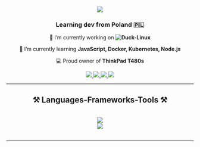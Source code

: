 <h1 align="center">
    <img src="https://readme-typing-svg.herokuapp.com?font=Fira+Code&weight=900&size=35&duration=6000&pause=1000&color=00C02A&center=true&vCenter=true&random=false&width=430&lines=Hello+World!" />
</h1>

<h3 align="center">Learning dev from Poland 🇵🇱</h3>


<div align="center">
 
 🔭 I’m currently working on **![Duck-Linux](https://github.com/kolinov2/Duck-Linux)**
 
 🌱 I’m currently learning **JavaScript, Docker, Kubernetes, Node.js**

 💻 Proud owner of  **ThinkPad T480s**


 </div>
 
<div align="center"> 
  <a href="https://open.spotify.com/user/64j3pdsctzgt8ngu5l888uifn">
    <img src="https://img.shields.io/badge/Spotify-1ED760?&style=for-the-badge&logo=spotify&logoColor=white" />
  </a>
  <a href="https://www.ducknet.pl" target="_blank">
    <img src="https://img.shields.io/badge/website-000000?style=for-the-badge&logo=htmx&logoColor=yellow" target="_blank" />
  </a>
    <a href="https://steamcommunity.com/profiles/76561199057845150" target="_blank">
     <img src="https://img.shields.io/badge/Steam-000000?style=for-the-badge&logo=steam&logoColor=white" />
  </a>
   <a href="https://www.reddit.com/user/kolino_v/" target="_blank">
     <img src="https://img.shields.io/badge/Reddit-FF4500?style=for-the-badge&logo=reddit&logoColor=white" target="_blank" /> 
        </a>
</div>
<hr/>
 
<h2 align="center">⚒️ Languages-Frameworks-Tools ⚒️</h2>
<br/>
<div align="center">
    <img src="https://skillicons.dev/icons?i=linux,html,css,vscode,github,git,cloudflare,lua,bash" />
  <br>
      <img src="https://skillicons.dev/icons?i=python,mongodb,cpp,mysql,docker,php,arduino,raspberrypi" /><br>
</div>

<br/>
<hr/>


